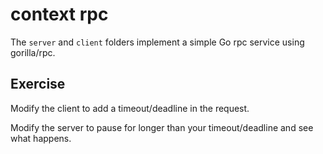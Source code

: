 # context rpc

The `server` and `client` folders implement a simple Go rpc service using gorilla/rpc.


## Exercise

Modify the client to add a timeout/deadline in the request.  

Modify the server to pause for longer than your timeout/deadline and see what happens.

